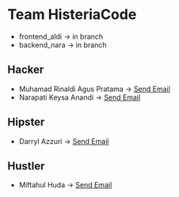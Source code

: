 # Team HisteriaCode
- frontend_aldi -> in branch
- backend_nara -> in branch
## Hacker
- Muhamad Rinaldi Agus Pratama -> [Send Email](mailto:paldi0013@gmail.com)
- Narapati Keysa Anandi -> [Send Email](mailto:narapatikeysa00@gmail.com)

## Hipster
- Darryl Azzuri -> [Send Email](mailto:darrylazzuri10@gmail.com)

## Hustler
- Miftahul Huda -> [Send Email](mailto:heromiftah2004@gmail.com)
